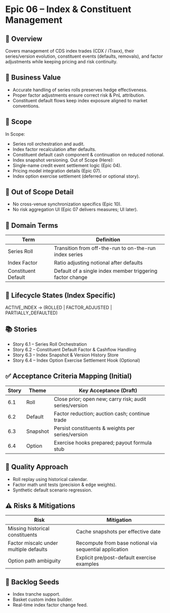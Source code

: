 # Epic 06 – Index & Constituent Management

## 📌 Overview
Covers management of CDS index trades (CDX / iTraxx), their series/version evolution, constituent events (defaults, removals), and factor adjustments while keeping pricing and risk continuity.

## 🎯 Business Value
- Accurate handling of series rolls preserves hedge effectiveness.
- Proper factor adjustments ensure correct risk & PnL attribution.
- Constituent default flows keep index exposure aligned to market conventions.

## 🧠 Scope
In Scope:
- Series roll orchestration and audit.
- Index factor recalculation after defaults.
- Constituent default cash component & continuation on reduced notional.
- Index snapshot versioning.
Out of Scope (Here):
- Single-name credit event settlement logic (Epic 04).
- Pricing model integration details (Epic 07).
- Index option exercise settlement (deferred or optional story).

## 🚫 Out of Scope Detail
- No cross-venue synchronization specifics (Epic 10).
- No risk aggregation UI (Epic 07 delivers measures; UI later).

## 🔐 Domain Terms
| Term | Definition |
|------|------------|
| Series Roll | Transition from off-the-run to on-the-run index series |
| Index Factor | Ratio adjusting notional after defaults |
| Constituent Default | Default of a single index member triggering factor change |

## 🔄 Lifecycle States (Index Specific)
ACTIVE_INDEX → (ROLLED | FACTOR_ADJUSTED | PARTIALLY_DEFAULTED)

## 📚 Stories
- Story 6.1 – Series Roll Orchestration
- Story 6.2 – Constituent Default Factor & Cashflow Handling
- Story 6.3 – Index Snapshot & Version History Store
- Story 6.4 – Index Option Exercise Settlement Hook (Optional)

## ✅ Acceptance Criteria Mapping (Initial)
| Story | Theme | Key Acceptance (Draft) |
|-------|-------|------------------------|
| 6.1 | Roll | Close prior; open new; carry risk; audit series/version |
| 6.2 | Default | Factor reduction; auction cash; continue trade |
| 6.3 | Snapshot | Persist constituents & weights per series/version |
| 6.4 | Option | Exercise hooks prepared; payout formula stub |

## 🧪 Quality Approach
- Roll replay using historical calendar.
- Factor math unit tests (precision & edge weights).
- Synthetic default scenario regression.

## ⚠️ Risks & Mitigations
| Risk | Mitigation |
|------|------------|
| Missing historical constituents | Cache snapshots per effective date |
| Factor miscalc under multiple defaults | Recompute from base notional via sequential application |
| Option path ambiguity | Explicit pre/post-default exercise examples |

## 🔮 Backlog Seeds
- Index tranche support.
- Basket custom index builder.
- Real-time index factor change feed.
